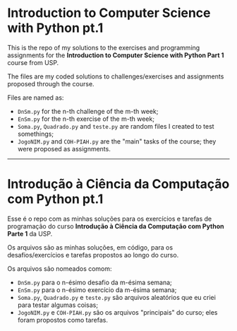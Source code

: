 # Introduction to Computer Science with Python pt.1

This is the repo of my solutions to the exercises and programming assignments for the **Introduction to Computer Science with Python Part 1** course from USP.

The files are my coded solutions to challenges/exercises and assignments proposed through the course. 

Files are named as:

- `DnSm.py` for the n-th challenge of the m-th week;
- `EnSm.py` for the n-th exercise of the m-th week;
- `Soma.py`, `Quadrado.py` and `teste.py` are random files I created to test somethings;
- `JogoNIM.py` and `COH-PIAH.py` are the "main" tasks of the course; they were proposed as assignments.

---------------------------------------------

# Introdução à Ciência da Computação com Python pt.1

Esse é o repo com as minhas soluções para os exercícios e tarefas de programação do curso **Introdução à Ciência da Computação com Python Parte 1** da USP.

Os arquivos são as minhas soluções, em código, para os desafios/exercícios e tarefas propostos ao longo do curso.

Os arquivos são nomeados comom:

- `DnSm.py` para o n-ésimo desafio da m-ésima semana;
- `EnSm.py` para o n-ésimo exercício da m-ésima semana;
- `Soma.py`, `Quadrado.py` e `teste.py` são arquivos aleatórios que eu criei para testar algumas coisas;
- `JogoNIM.py` e `COH-PIAH.py` são os arquivos "principais" do curso; eles foram propostos como tarefas.
